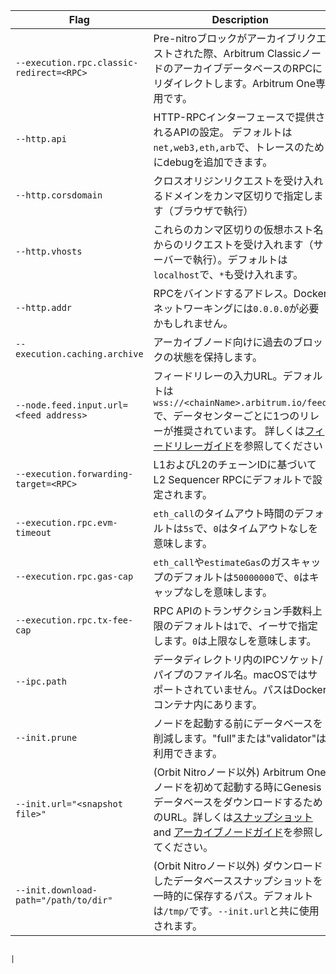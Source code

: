 <section class='small-table'>

| Flag                           | Description                                                                                                                                                                                                                                                                             |
| ---------------------------------------- | --------------------------------------------------------------------------------------------------------------------------------------------------------------------------------------------------------------------------------------------------------------------------------------- |
| `--execution.rpc.classic-redirect=<RPC>` | Pre-nitroブロックがアーカイブリクエストされた際、Arbitrum ClassicノードのアーカイブデータベースのRPCにリダイレクトします。Arbitrum One専用です。                                                                                                                                                   |
| `--http.api`                             | HTTP-RPCインターフェースで提供されるAPIの設定。 デフォルトは`net,web3,eth,arb`で、トレースのためにdebugを追加できます。                                                                                                                                                                                         |
| `--http.corsdomain`                      | クロスオリジンリクエストを受け入れるドメインをカンマ区切りで指定します（ブラウザで執行）                                                                                                                                                                                                    |
| `--http.vhosts`                          | これらのカンマ区切りの仮想ホスト名からのリクエストを受け入れます（サーバーで執行）。デフォルトは`localhost`で、`*`も受け入れます。                                                                                                                                                                     |
| `--http.addr`                            | RPCをバインドするアドレス。Dockerネットワーキングには`0.0.0.0`が必要かもしれません。                                                                                                                                                                                                                    |
| `--execution.caching.archive`            | アーカイブノード向けに過去のブロックの状態を保持します。                                                                                                                                                                                                                                           |
| `--node.feed.input.url=<feed address>`   | フィードリレーの入力URL。デフォルトは`wss://<chainName>.arbitrum.io/feed`で、データセンターごとに1つのリレーが推奨されています。 詳しくは[フィードリレーガイド](/node-running/how-tos/running-a-feed-relay.mdx)を参照してください                                                                                                                     |
| `--execution.forwarding-target=<RPC>`    | L1およびL2のチェーンIDに基づいてL2 Sequencer RPCにデフォルトで設定されます。                                                                                                                                                                                                                |
| `--execution.rpc.evm-timeout`            |  `eth_call`のタイムアウト時間のデフォルトは`5s`で、`0`はタイムアウトなしを意味します。                                                                                                                                                                                                                               |
| `--execution.rpc.gas-cap`                | `eth_call`や`estimateGas`のガスキャップのデフォルトは`50000000`で、`0`はキャップなしを意味します。                                                                                                                                                                                                               |
| `--execution.rpc.tx-fee-cap`             | RPC APIのトランザクション手数料上限のデフォルトは`1`で、イーサで指定します。`0`は上限なしを意味します。                                                                                                                                                                                                                |
| `--ipc.path`                             | データディレクトリ内のIPCソケット/パイプのファイル名。macOSではサポートされていません。パスはDockerコンテナ内にあります。                                                                                                                                                                  |
| `--init.prune`                           | ノードを起動する前にデータベースを削減します。"full"または"validator"は利用できます。                                                                                                                                                                                                                 |
| `--init.url="<snapshot file>"`           | (Orbit Nitroノード以外) Arbitrum Oneノードを初めて起動する時にGenesisデータベースをダウンロードするためのURL。詳しくは[スナップショット](https://snapshot.arbitrum.foundation/index.html) and [アーカイブノードガイド](/node-running/how-tos/running-an-archive-node)を参照してください。 |
| `--init.download-path="/path/to/dir"`    | (Orbit Nitroノード以外) ダウンロードしたデータベーススナップショットを一時的に保存するパス。デフォルトは`/tmp/`です。`--init.url`と共に使用されます。




                                                                                                                                                           |

</section>
